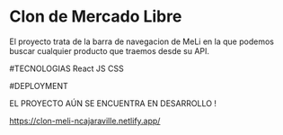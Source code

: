 # Clon de Mercado Libre
El proyecto trata de la barra de navegacion de MeLi en la que podemos buscar cualquier producto que traemos desde su API.

#TECNOLOGIAS
React JS
CSS

#DEPLOYMENT

EL PROYECTO AÚN SE ENCUENTRA EN DESARROLLO !

https://clon-meli-ncajaraville.netlify.app/
